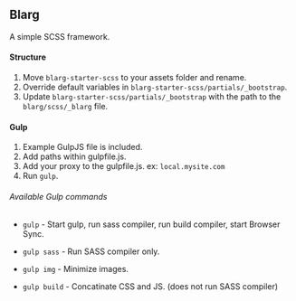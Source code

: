 ## Blarg

A simple SCSS framework.

#### Structure

1. Move `blarg-starter-scss` to your assets folder and rename.
2. Override default variables in `blarg-starter-scss/partials/_bootstrap`.
3. Update `blarg-starter-scss/partials/_bootstrap` with the path to the `blarg/scss/_blarg` file.


#### Gulp
1. Example GulpJS file is included.
2. Add paths within gulpfile.js.
3. Add your proxy to the gulpfile.js. ex: `local.mysite.com`
4. Run `gulp`.

###### Available Gulp commands
* `gulp`          - Start gulp, run sass compiler, run build compiler, start Browser Sync.

* `gulp sass`     - Run SASS compiler only.

* `gulp img`      - Minimize images.

* `gulp build`    - Concatinate CSS and JS. (does not run SASS compiler)